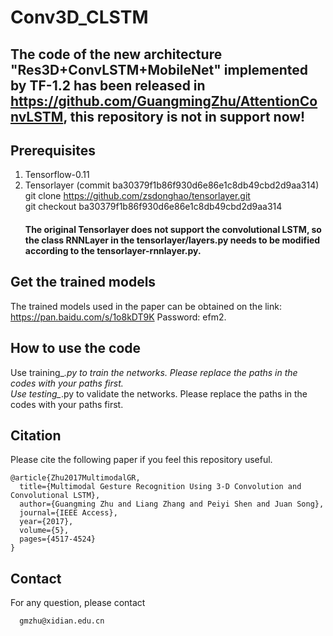 # Conv3D_CLSTM

## The code of the new architecture "Res3D+ConvLSTM+MobileNet" implemented by TF-1.2 has been released in https://github.com/GuangmingZhu/AttentionConvLSTM, this repository is not in support now!

## Prerequisites

1) Tensorflow-0.11 <br/>
2) Tensorlayer (commit ba30379f1b86f930d6e86e1c8db49cbd2d9aa314) <br/> 
   git clone https://github.com/zsdonghao/tensorlayer.git <br/>
   git checkout ba30379f1b86f930d6e86e1c8db49cbd2d9aa314 <br/>
   #### The original Tensorlayer does not support the convolutional LSTM, so the class RNNLayer in the tensorlayer/layers.py needs to be modified according to the tensorlayer-rnnlayer.py. <br/>
   
## Get the trained models
The trained models used in the paper can be obtained on the link: https://pan.baidu.com/s/1o8kDT9K Password: efm2. <br/>

## How to use the code
Use training_*.py to train the networks. Please replace the paths in the codes with your paths first. <br/>
Use testing_*.py to validate the networks. Please replace the paths in the codes with your paths first. <br/>

## Citation
Please cite the following paper if you feel this repository useful. <br/>
```
@article{Zhu2017MultimodalGR,
  title={Multimodal Gesture Recognition Using 3-D Convolution and Convolutional LSTM},
  author={Guangming Zhu and Liang Zhang and Peiyi Shen and Juan Song},
  journal={IEEE Access},
  year={2017},
  volume={5},
  pages={4517-4524}
}
```
## Contact
For any question, please contact
```
  gmzhu@xidian.edu.cn
```
